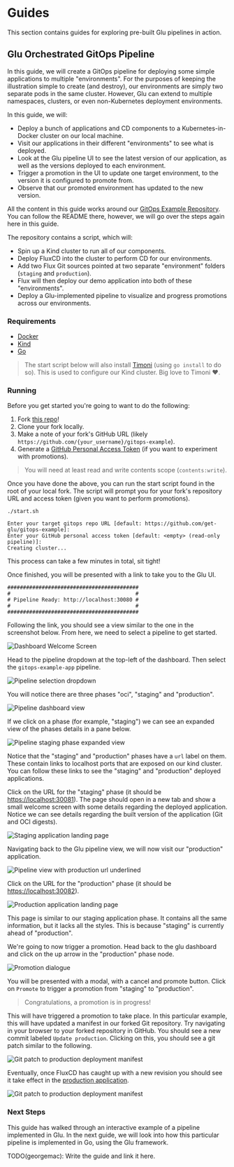 # Guides

This section contains guides for exploring pre-built Glu pipelines in action.

## Glu Orchestrated GitOps Pipeline

In this guide, we will create a GitOps pipeline for deploying some simple applications to multiple "environments".
For the purposes of keeping the illustration simple to create (and destroy), our environments are simply two separate pods in the same cluster. However, Glu can extend to multiple namespaces, clusters, or even non-Kubernetes deployment environments.

In this guide, we will:

- Deploy a bunch of applications and CD components to a Kubernetes-in-Docker cluster on our local machine.
- Visit our applications in their different "environments" to see what is deployed.
- Look at the Glu pipeline UI to see the latest version of our application, as well as the versions deployed to each environment.
- Trigger a promotion in the UI to update one target environment, to the version it is configured to promote from.
- Observe that our promoted environment has updated to the new version.

All the content in this guide works around our [GitOps Example Repository](https://github.com/get-glu/gitops-example).
You can follow the README there, however, we will go over the steps again here in this guide.

The repository contains a script, which will:

- Spin up a Kind cluster to run all of our components.
- Deploy FluxCD into the cluster to perform CD for our environments.
- Add two Flux Git sources pointed at two separate "environment" folders (`staging` and `production`).
- Flux will then deploy our demo application into both of these "environments".
- Deploy a Glu-implemented pipeline to visualize and progress promotions across our environments.

### Requirements

- [Docker](https://www.docker.com/)
- [Kind](https://kind.sigs.k8s.io/)
- [Go](https://go.dev/)

> The start script below will also install [Timoni](https://timoni.sh/) (using `go install` to do so).
> This is used to configure our Kind cluster.
> Big love to Timoni :heart:.

### Running

Before you get started you're going to want to do the following:

1. Fork [this repo](https://github.com/get-glu/gitops-example)!
2. Clone your fork locally.
3. Make a note of your fork's GitHub URL (likely `https://github.com/{your_username}/gitops-example`).
4. Generate a [GitHub Personal Access Token](https://docs.github.com/en/authentication/keeping-your-account-and-data-secure/managing-your-personal-access-tokens) (if you want to experiment with promotions).

> You will need at least read and write contents scope (`contents:write`).

Once you have done the above, you can run the start script found in the root of your local fork.
The script will prompt you for your fork's repository URL and access token (given you want to perform promotions).

```console
./start.sh

Enter your target gitops repo URL [default: https://github.com/get-glu/gitops-example]:
Enter your GitHub personal access token [default: <empty> (read-only pipeline)]:
Creating cluster...
```

This process can take a few minutes in total, sit tight!

Once finished, you will be presented with a link to take you to the Glu UI.

```console
##########################################
#                                        #
# Pipeline Ready: http://localhost:30080 #
#                                        #
##########################################
```

Following the link, you should see a view similar to the one in the screenshot below.
From here, we need to select a pipeline to get started.

<img src="/images/guides/gitops-pipeline/dashboard-welcome.png" alt="Dashboard Welcome Screen" />

Head to the pipeline dropdown at the top-left of the dashboard.
Then select the `gitops-example-app` pipeline.

<img src="/images/guides/gitops-pipeline/pipeline-selection-dropdown.png" alt="Pipeline selection dropdown" />

You will notice there are three phases "oci", "staging" and "production".

<img src="/images/guides/gitops-pipeline/pipeline-dashboard-view.png" alt="Pipeline dashboard view" />

If we click on a phase (for example, "staging") we can see an expanded view of the phases details in a pane below.

<img src="/images/guides/gitops-pipeline/pipeline-staging-phase.png" alt="Pipeline staging phase expanded view" />

Notice that the "staging" and "production" phases have a `url` label on them.
These contain links to localhost ports that are exposed on our kind cluster.
You can follow these links to see the "staging" and "production" deployed applications.

Click on the URL for the "staging" phase (it should be [https://localhost:30081](https://localhost:30081)).
The page should open in a new tab and show a small welcome screen with some details regarding the deployed application.
Notice we can see details regarding the built version of the application (Git and OCI digests).

<img src="/images/guides/gitops-pipeline/application-landing-page-staging.png" alt="Staging application landing page" />

Navigating back to the Glu pipeline view, we will now visit our "production" application.

<img src="/images/guides/gitops-pipeline/pipeline-production-phase.png" alt="Pipeline view with production url underlined" />

Click on the URL for the "production" phase (it should be [https://localhost:30082](https://localhost:30082)).

<img src="/images/guides/gitops-pipeline/application-landing-page-production.png" alt="Production application landing page" />

This page is similar to our staging application phase.
It contains all the same information, but it lacks all the styles.
This is because "staging" is currently ahead of "production".

We're going to now trigger a promotion.
Head back to the glu dashboard and click on the up arrow in the "production" phase node.

<img src="/images/guides/gitops-pipeline/pipeline-promotion-modal.png" alt="Promotion dialogue" />

You will be presented with a modal, with a cancel and promote button.
Click on `Promote` to trigger a promotion from "staging" to "production".

> Congratulations, a promotion is in progress!

This will have triggered a promotion to take place.
In this particular example, this will have updated a manifest in our forked Git repository.
Try navigating in your browser to your forked repository in GitHub.
You should see a new commit labeled `Update production`.
Clicking on this, you should see a git patch similar to the following.

<img src="/images/guides/gitops-pipeline/git-diff-production.png" alt="Git patch to production deployment manifest" />

Eventually, once FluxCD has caught up with a new revision you should see it take effect in the [production application](https://localhost:30082).

<img src="/images/guides/gitops-pipeline/application-landing-page-production-promoted.png" alt="Git patch to production deployment manifest" />

### Next Steps

This guide has walked through an interactive example of a pipeline implemented in Glu.
In the next guide, we will look into how this particular pipeline is implemented in Go, using the Glu framework.

TODO(georgemac): Write the guide and link it here.
